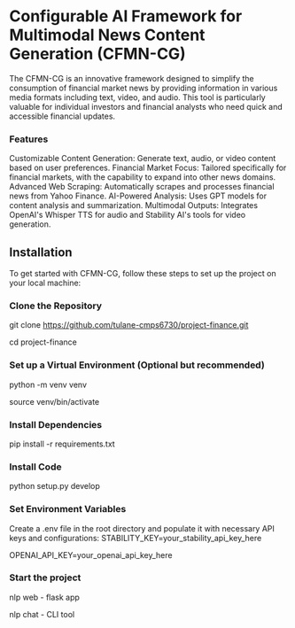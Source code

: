 # Configurable AI Framework for Multimodal News Content Generation (CFMN-CG)

The CFMN-CG is an innovative framework designed to simplify the consumption of financial market news by providing information in various media formats including text, video, and audio. This tool is particularly valuable for individual investors and financial analysts who need quick and accessible financial updates.


### Features

Customizable Content Generation: Generate text, audio, or video content based on user preferences.
Financial Market Focus: Tailored specifically for financial markets, with the capability to expand into other news domains.
Advanced Web Scraping: Automatically scrapes and processes financial news from Yahoo Finance.
AI-Powered Analysis: Uses GPT models for content analysis and summarization.
Multimodal Outputs: Integrates OpenAI's Whisper TTS for audio and Stability AI's tools for video generation.


## Installation
To get started with CFMN-CG, follow these steps to set up the project on your local machine:

### Clone the Repository
git clone https://github.com/tulane-cmps6730/project-finance.git

cd project-finance

### Set up a Virtual Environment (Optional but recommended)
python -m venv venv

source venv/bin/activate

### Install Dependencies
pip install -r requirements.txt

### Install Code
python setup.py develop

### Set Environment Variables
Create a .env file in the root directory and populate it with necessary API keys and configurations:
STABILITY_KEY=your_stability_api_key_here

OPENAI_API_KEY=your_openai_api_key_here

### Start the project
nlp web - flask app

nlp chat - CLI tool 

